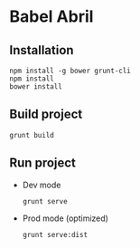 # Babel Abril

## Installation

```
npm install -g bower grunt-cli
npm install
bower install
```


## Build project

```
grunt build
```


## Run project

* Dev mode
    
    ```
    grunt serve
    ```

* Prod mode (optimized)

    ```
    grunt serve:dist
    ```
